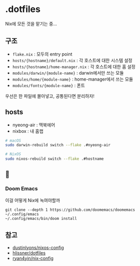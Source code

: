 # .dotfiles

Nix에 모든 것을 맡기는 중...

## 구조

- `flake.nix` : 모두의 entry point
- `hosts/{hostname}/default.nix` : 각 호스트에 대한 시스템 설정
- `hosts/{hostname}/home-manager.nix` : 각 호스트에 대한 홈 설정
- `modules/darwin/{module-name}` : darwin에서만 쓰는 모듈
- `modules/home/{module-name}` : home-manager에서 쓰는 모듈
- `modules/fonts/{module-name}` : 폰트

우선은 한 파일에 몰아넣고, 공통된다면 분리하자!

## hosts

- nyeong-air : 맥북에어
- nixbox : 내 홈랩

```bash
# macOS
sudo darwin-rebuild switch --flake .#nyeong-air

# NixOS
sudo nixos-rebuild switch --flake .#hostname
```

## 🤔

### Doom Emacs

이걸 어떻게 Nix에 녹여야할까

```
git clone --depth 1 https://github.com/doomemacs/doomemacs ~/.config/emacs
~/.config/emacs/bin/doom install
```

## 참고

- [dustinlyons/nixos-config](https://github.com/dustinlyons/nixos-config)
- [hlissner/dotfiles](https://github.com/hlissner/dotfiles)
- [ryan4yin/nix-config](https://github.com/ryan4yin/nix-config)
